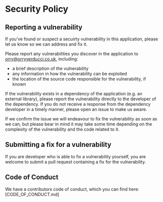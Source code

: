 # Security Policy

## Reporting a vulnerability

If you’ve found or suspect a secuirty vulnerability in this application, please let us know so we can address and fix it.

Please report any vulnerabilities you discover in the application to <orry@orryverducci.co.uk>, including:

- a brief description of the vulnerability
- any information in how the vulnerability can be exploited
- the location of the source code responsible for the vulnerability, if known

If the vulnerability exists in a dependency of the application (e.g. an external library), please report the vulnerability directly to the developer of the dependency. If you do not receive a response from the dependency developer in a timely manner, please open an issue to make us aware.

If we confirm the issue we will endeavour to fix the vulnerability as soon as we can, but please bear in mind it may take some time depending on the complexity of the vulnerability and the code related to it.

## Submitting a fix for a vulnerability

If you are developer who is able to fix a vulnerability yourself, you are welcome to submit a pull request containing a fix for the vulnerability.

## Code of Conduct

We have a contributors code of conduct, which you can find here: [CODE_OF_CONDUCT.md]
